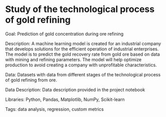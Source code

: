 # Study of the technological process of gold refining

Goal: Prediction of gold concentration during ore refining 

Description: A machine learning model is created for an industrial company that develops solutions for the efficient operation of industrial enterprises. The model is to predict the gold recovery rate from gold ore based on data with mining and refining parameters. The model will help optimize production to avoid creating a company with unprofitable characteristics.

Data: Datasets with data from different stages of the technological process of gold refining from ore.

Data Description: Data description provided in the project notebook

Libraries: Python, Pandas, Matplotlib, NumPy, Scikit-learn

Tags: data analysis, regression, custom metrics
